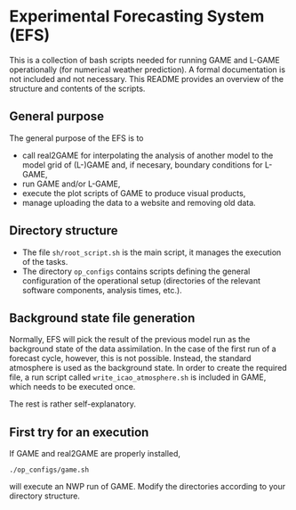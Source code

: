 # Experimental Forecasting System (EFS)

This is a collection of bash scripts needed for running GAME and L-GAME operationally (for numerical weather prediction). A formal documentation is not included and not necessary. This README provides an overview of the structure and contents of the scripts.

## General purpose

The general purpose of the EFS is to

* call real2GAME for interpolating the analysis of another model to the model grid of (L-)GAME and, if necesary, boundary conditions for L-GAME,
* run GAME and/or L-GAME,
* execute the plot scripts of GAME to produce visual products,
* manage uploading the data to a website and removing old data.

## Directory structure

* The file `sh/root_script.sh` is the main script, it manages the execution of the tasks.
* The directory `op_configs` contains scripts defining the general configuration of the operational setup (directories of the relevant software components, analysis times, etc.).

## Background state file generation

Normally, EFS will pick the result of the previous model run as the background state of the data assimilation. In the case of the first run of a forecast cycle, however, this is not possible. Instead, the standard atmosphere is used as the background state. In order to create the required file, a run script called `write_icao_atmosphere.sh` is included in GAME, which needs to be executed once.

The rest is rather self-explanatory.

## First try for an execution

If GAME and real2GAME are properly installed,

	./op_configs/game.sh

will execute an NWP run of GAME. Modify the directories according to your directory structure.

